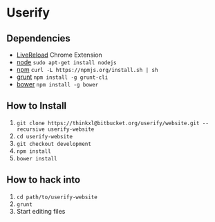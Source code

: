 # Userify

## Dependencies

- [LiveReload](https://chrome.google.com/webstore/detail/livereload/jnihajbhpnppcggbcgedagnkighmdlei) Chrome Extension
- [node](http://nodejs.org/) `sudo apt-get install nodejs`
- [npm](http://www.npmjs.org) `curl -L https://npmjs.org/install.sh | sh`
- [grunt](http://gruntjs.com/getting-started/) `npm install -g grunt-cli`
- [bower](http://bower.io/) `npm install -g bower`

## How to Install

1. `git clone https://thinkxl@bitbucket.org/userify/website.git --recursive userify-website`
2. `cd userify-website`
3. `git checkout development`
4. `npm install`
5. `bower install`

## How to hack into 

1. `cd path/to/userify-website`
2. `grunt`
3. Start editing files
